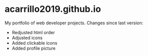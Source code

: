# acarrillo2019.github.io
My portfolio of web developer projects.
Changes since last version:
- Redjusted html order
- Adjusted icons
- Added clickable icons
- Added profile picture
